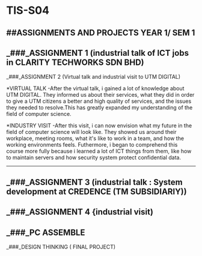 # TIS-S04
##ASSIGNMENTS AND PROJECTS YEAR 1/ SEM 1
------------------------------------------------------------
_###_ASSIGNMENT 1 (industrial talk of ICT jobs in CLARITY TECHWORKS SDN BHD)
-------------------------------------------------------------
_###_ASSIGNMENT 2 (Virtual talk and industrial visit to UTM DIGITAL)

*VIRTUAL TALK
-After the virtual talk, i gained a lot of knowledge about UTM DIGITAL. They informed us about their services, what they did in order to give a UTM citizens a better and high quality of services, and the issues they needed to resolve.This has greatly expanded my understanding of the field of computer science.

*INDUSTRY VISIT 
-After this visit, i can now envision what my future in the field of computer science will look like. They showed us around their workplace, meeting rooms, what it's like to work in a team, and how the working environments feels. Futhermore, i began to comprehend this course more fully because i learned a lot of ICT things from them, like how to maintain servers and how security system protect confidential data.  
 
-------------------------------------------------------------
_###_ASSIGNMENT 3 (industrial talk : System development at CREDENCE (TM SUBSIDIARIY))
-------------------------------------------------------------
_###_ASSIGNMENT 4 {industrial visit)
-------------------------------------------------------------
_###_PC ASSEMBLE 
-------------------------------------------------------------
_###_DESIGN THINKING ( FINAL PROJECT)
